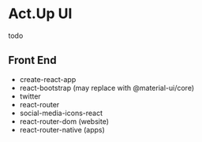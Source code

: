 # Act.Up UI


todo


## Front End

* create-react-app
* react-bootstrap (may replace with  @material-ui/core)
* twitter
* react-router
* social-media-icons-react
* react-router-dom (website)
* react-router-native (apps)
